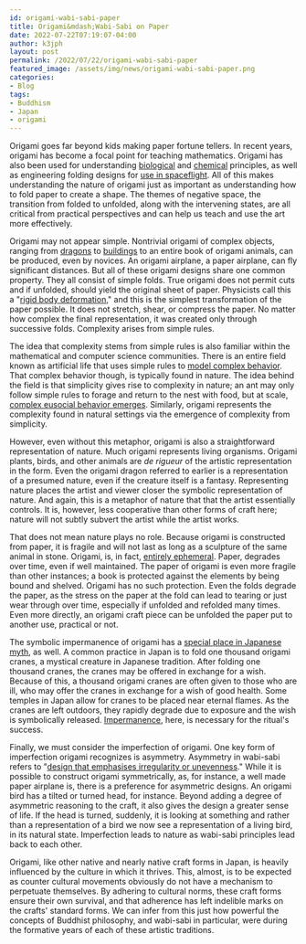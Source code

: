 ```yaml
---
id: origami-wabi-sabi-paper
title: Origami&mdash;Wabi-Sabi on Paper
date: 2022-07-22T07:19:07-04:00
author: k3jph
layout: post
permalink: /2022/07/22/origami-wabi-sabi-paper
featured_image: /assets/img/news/origami-wabi-sabi-paper.png
categories:
- Blog 
tags:
- Buddhism
- Japan
- origami
---
```


Origami goes far beyond kids making paper fortune tellers.  In
recent years, origami has become a focal point for teaching
mathematics.  Origami has also been used for understanding
[biological](https://iopscience.iop.org/article/10.1088/2399-7532/ab80d5/meta)
and
[chemical](https://pubs.rsc.org/en/content/articlehtml/2019/nr/c8nr10113b)
principles, as well as engineering folding designs for [use in
spaceflight](https://journals.aps.org/pre/abstract/10.1103/PhysRevE.95.013002).
All of this makes understanding the nature of origami just as
important as understanding how to fold paper to create a shape.
The themes of negative space, the transition from folded to unfolded,
along with the intervening states, are all critical from practical
perspectives and can help us teach and use the art more effectively.

Origami may not appear simple.  Nontrivial origami of complex
objects, ranging from
[dragons](https://link.springer.com/chapter/10.1007/978-3-030-70736-1_12)
to [buildings](https://ieeexplore.ieee.org/document/1309197) to an
entire book of origami animals, can be produced, even by novices.
An origami airplane, a paper airplane, can fly significant distances.
But all of these origami designs share one common property.  They
all consist of simple folds.  True origami does not permit cuts and
if unfolded, should yield the original sheet of paper.  Physicists
call this a "[rigid body
deformation](https://pubs.rsc.org/en/content/articlelanding/2018/sm/c8sm01341a),"
and this is the simplest transformation of the paper possible.  It
does not stretch, shear, or compress the paper.  No matter how
complex the final representation, it was created only through
successive folds.  Complexity arises from simple rules.

The idea that complexity stems from simple rules is also familiar
within the mathematical and computer science communities.  There
is an entire field known as artificial life that uses simple rules
to [model complex behavior](/2016/01/26/inspiring-books).  That
complex behavior though, is typically found in nature.  The idea
behind the field is that simplicity gives rise to complexity in
nature; an ant may only follow simple rules to forage and return
to the nest with food, but at scale, [complex eusocial behavior
emerges](https://www.youtube.com/watch?v=OdLwAA5fHHc).  Similarly,
origami represents the complexity found in natural settings via the
emergence of complexity from simplicity.

However, even without this metaphor, origami is also a straightforward
representation of nature.  Much origami represents living organisms.
Origami plants, birds, and other animals are _de  rigueur_ of the
artistic representation in the form.  Even the origami dragon
referred to earlier is a representation of a presumed nature, even
if the creature itself is a fantasy.  Representing nature places
the artist and viewer closer the symbolic representation of nature.
And again, this is a metaphor of nature that that the artist
essentially controls.  It is, however, less cooperative than other
forms of craft here; nature will not subtly subvert the artist while
the artist works.

That does not mean nature plays no role.  Because origami is
constructed from paper, it is fragile and will not last as long as
a sculpture of the same animal in stone.  Origami, is, in fact,
[entirely
ephemeral](https://mymodernmet.com/history-of-origami-definition/).  Paper,
degrades over time, even if well maintained.
The paper of origami is even more fragile than other instances; a
book is protected against the elements by being bound and shelved.
Origami has no such protection.  Even the folds degrade the paper,
as the stress on the paper at the fold can lead to tearing or just
wear through over time, especially if unfolded and refolded many
times.  Even more directly, an origami craft piece can be unfolded
the paper put to another use, practical or not.

The symbolic impermanence of origami has a [special place in Japanese
myth](https://www.thesprucecrafts.com/senbazuru-paper-cranes-2540651),
as well.  A common practice in Japan is to fold one thousand origami
cranes, a mystical creature in Japanese tradition.  After folding
one thousand cranes, the cranes may be offered in exchange for a
wish.  Because of this, a thousand origami cranes are often given
to those who are ill, who may offer the cranes in exchange for a
wish of good health.  Some temples in Japan allow for cranes to be
placed near eternal flames.  As the cranes are left outdoors, they
rapidly degrade due to exposure and the wish is symbolically released.
[Impermanence](https://www.lionsroar.com/impermanence-is-buddha-nature-embrace-changemay-2012/),
here, is necessary for the ritual's success.

Finally, we must consider the imperfection of origami.  One key
form of imperfection origami recognizes is asymmetry.  Asymmetry
in wabi-sabi refers to "[design that emphasises irregularity or
unevenness](https://www.tandfonline.com/doi/full/10.1080/17543266.2016.1165740)."
While it is possible to construct origami symmetrically, as, for
instance, a well made paper airplane is, there is a preference for
asymmetric designs.  An origami bird has a tilted or turned head,
for instance.  Beyond adding a degree of asymmetric reasoning to
the craft, it also gives the design a greater sense of life.  If
the head is turned, suddenly, it is looking at something and rather
than a representation of a bird we now see a representation of a
living bird, in its natural state.  Imperfection leads to nature
as wabi-sabi principles lead back to each other.

Origami, like other native and nearly native craft forms in Japan,
is heavily influenced by the culture in which it thrives.  This,
almost, is to be expected as counter cultural movements obviously
do not have a mechanism to perpetuate themselves.  By adhering to
cultural norms, these craft forms ensure their own survival, and
that adherence has left indelible marks on the crafts' standard
forms.  We can infer from this just how powerful the concepts of
Buddhist philosophy, and wabi-sabi in particular, were during the
formative  years of each of these artistic traditions.
